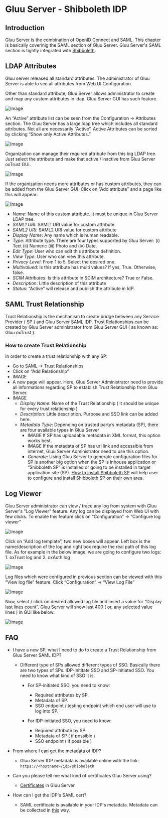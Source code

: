 # Gluu Server - Shibboleth IDP

## Introduction

Gluu Server is the combination of OpenID Connect and SAML. This chapter is
basically coverinig the SAML section of Gluu Server.  Gluu Server's SAML section is tightly integrated with [Shibboleth](https://shibboleth.net/). 

## LDAP Attributes

Gluu server released all standard attributes. The administrator of Gluu Server
is able to see all attributes from Web UI Configuration. 

Other than standard attribute, Gluu Server allows administrator to create and
map any custom attributes in ldap. Gluu Server GUI has such feature.

![Image](https://raw.githubusercontent.com/GluuFederation/docs/master/sources/img/SamlIDPAdminGuide/Base_attributes.png?raw=true)

An “Active” attribute list can be seen from the Configuration → Attributes section. 
The Gluu Server has a large ldap tree which includes all standard attributes. Not all are necessarily “Active”. Active Attributes can be sorted by clicking “Show only Active Attributes.”

![Image](https://raw.githubusercontent.com/GluuFederation/docs/master/sources/img/SamlIDPAdminGuide/LDAP_tree_Gluu_server.png?raw=true)

Organization can manage their required attribute from this big LDAP tree. Just
select the attribute and make that active / inactive from Gluu Server oxTrust GUI. 


![Image](https://raw.githubusercontent.com/GluuFederation/docs/master/sources/img/SamlIDPAdminGuide/Active_inactive.png?raw=true)

If the organization needs more attributes or has custom attributes, they can be added from the Gluu Server GUI. Click on “Add attribute” and a page like this will appear:

![Image](https://raw.githubusercontent.com/GluuFederation/docs/master/sources/img/SamlIDPAdminGuide/Add_new_attribute.png?raw=true)

* _Name_: Name of this custom attribute. It must be unique in Gluu Server LDAP tree.
* _SAML1 URI_: SAML1 URI value for custom attribute.
* _SAML2 URI_: SAML2 URI value for custom attribute
* _Display Name_: Any name which is human readable.
* _Type_: Attribute type. There are four types supported by Gluu Server: (i) Text (ii) Numeric (iii) Photo and (iv) Date.
* _Edit Type_: User who can edit this attribute definition.
* _View Type_:  User who can view this attribute.
* _Privacy Level_: From 1 to 5. Select the desired one.
* _Multivalued_: Is this attribute has multi values? If yes, True. Otherwise, false. 
* _SCIM Attributes_: Is this attribute in SCIM architecture? True or False.
* _Description_: Little description of this attribute
* _Status_: “Active” will release and publish the attribute in IdP. 
 

## SAML Trust Relationship

Trust Relationship is the mechanism to create bridge between any Service
Provider ( SP ) and Gluu Server SAML IDP. 
Trust Relationships can be created by Gluu Server administrator from Gluu Server
GUI ( as known as: Gluu oxTrust ).  

### How to create Trust Relationship

In order to create a trust relationship with any SP: 

* Go to SAML → Trust Relationships
* Click on “Add Relationship”
* IMAGE
* A new page will appear. Here, Gluu Server Administrator need to provide all informations regarding SP to establish Trust Relationship from Gluu Server. 
* IMAGE
    * _Display Name_: Name of the Trust Relationship ( it should be unique for every trust relationship ) 
    * _Description_: Little description. Purpose and SSO link can be added here.
    * _Metadata Type_: Depending on trusted party’s metadata (SP), there are four available types in Gluu Server
        * IMAGE
            If SP has uploadable metadata in XML format, this option works best.
        * IMAGE
            If the metadata of SP has url link and accessible from internet, Gluu Server Administrator need to use this option. 
        * _Generate_: Using Gluu Server to generate configuration files for SP is another big option when the SP is inhouse application or “Shibboleth SP” is installed or going to be installed in target application site (SP).  [How to install Shibboleth SP](http://www.gluu.org/docs/articles/apache-saml/) will help user to  configure and install Shibboleth SP on their own area.



## Log Viewer

Gluu Server administrator can view / trace any log from system with Gluu
Server's "Log Viewer" feature.  Any log can be displayed from Web UI with few clicks. To enable this feature click on “Configuration” → “Configure log viewer”

![Image](https://raw.githubusercontent.com/GluuFederation/docs/master/sources/img/LogViewer/Click_log_viewer.png?raw=true)

Click on “Add log template”, two new boxes will appear. Left box is the name/description of the log and right box require the real path of this log file. As for example in the below image,  we are going to configure two logs: 1. oxTrust log and 2. oxAuth log

![Image](https://raw.githubusercontent.com/GluuFederation/docs/master/sources/img/LogViewer/Log_template.png?raw=true)

Log files which were configured in previous section can be viewed with this “View log file” feature. Click “Configuration” → “View Log File”

![Image](https://raw.githubusercontent.com/GluuFederation/docs/master/sources/img/LogViewer/View_Log_file.png?raw=true)

Now, select / click on desired allowed log file and insert a value for “Display last lines count”. Gluu Server will show last 400 ( or, any selected value lines ) in GUI like below:

![Image](https://raw.githubusercontent.com/GluuFederation/docs/master/sources/img/LogViewer/Final_log_viewer.png?raw=true)


## FAQ 

* I have a new SP, what I need to do to create a Trust Relationship from Gluu Server SAML IDP? 
    * Different type of SPs allowed different types of SSO. Basically there are
two types of SPs. IDP-inititate SSO and SP-initiated SSO. You need to know what
kind of SSO it is. 
        * For SP-initiated SSO, you need to know: 
            * Required attributes by SP.  
            * Metadata of SP. 
            * SSO endpoint / testing endpoint which end user will use to log
            into SP.   

        * For IDP-initiated SSO, you need to know: 
            * Required attribute by SP. 
            * Metadata of SP ( if possible )
            * SSO endpoint ( if possible )

* From where I can get the metadata of IDP? 
    * Gluu Server IDP metadata is available online with the link: `https://<hostname>/idp/shibboleth`

* Can you please tell me what kind of certificates Gluu Server using? 
    * [Certificates](http://www.gluu.org/docs/admin-guide/certificates/) in Gluu Server             

* How can I get the IDP's SAML cert? 
    * SAML certificate is available in your IDP's metadata. Metadata can be collected in [this](https://support.gluu.org/questions/36/idp-certificate-entityid-location-http-redirect-location-etc/) way. 


